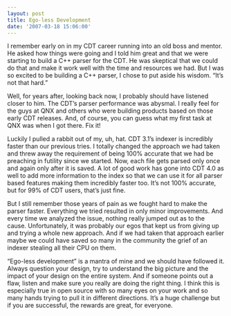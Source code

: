 ```yaml
---
layout: post
title: Ego-less Development
date: '2007-03-18 15:06:00'
---
```



I remember early on in my CDT career running into an old boss and mentor. He asked how things were going and I told him great and that we were starting to build a C++ parser for the CDT. He was skeptical that we could do that and make it work well with the time and resources we had. But I was so excited to be building a C++ parser, I chose to put aside his wisdom. “It’s not that hard.”

Well, for years after, looking back now, I probably should have listened closer to him. The CDT’s parser performance was abysmal. I really feel for the guys at QNX and others who were building products based on those early CDT releases. And, of course, you can guess what my first task at QNX was when I got there. Fix it!

Luckily I pulled a rabbit out of my, uh, hat. CDT 3.1’s indexer is incredibly faster than our previous tries. I totally changed the approach we had taken and threw away the requirement of being 100% accurate that we had be preaching in futility since we started. Now, each file gets parsed only once and again only after it is saved. A lot of good work has gone into CDT 4.0 as well to add more information to the index so that we can use it for all parser based features making them incredibly faster too. It’s not 100% accurate, but for 99% of CDT users, that’s just fine.

But I still remember those years of pain as we fought hard to make the parser faster. Everything we tried resulted in only minor improvements. And every time we analyzed the issue, nothing really jumped out as to the cause. Unfortunately, it was probably our egos that kept us from giving up and trying a whole new approach. And if we had taken that approach earlier maybe we could have saved so many in the community the grief of an indexer stealing all their CPU on them.

“Ego-less development” is a mantra of mine and we should have followed it. Always question your design, try to understand the big picture and the impact of your design on the entire system. And if someone points out a flaw, listen and make sure you really are doing the right thing. I think this is especially true in open source with so many eyes on your work and so many hands trying to pull it in different directions. It’s a huge challenge but if you are successful, the rewards are great, for everyone.


